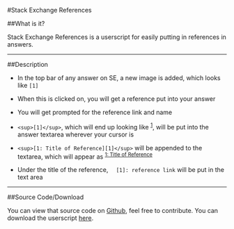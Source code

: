 #Stack Exchange References

##What is it?

Stack Exchange References is a userscript for easily putting in references in answers.

--------------

##Description

- In the top bar of any answer on SE, a new image is added, which looks like `[1]`

- When this is clicked on, you will get a reference put into your answer

- You will get prompted for the reference link and name

- `<sup>[1]</sup>`, which will end up looking like <sup>[1]</sup>, will be put into the answer textarea wherever your cursor is

- `<sup>[1: Title of Reference][1]</sup>` will be appended to the textarea, which will appear as <sup>[1: Title of Reference][1]</sup>

- Under the title of the reference, `  [1]: reference link` will be put in the text area

-------------

##Source Code/Download

You can view that source code on [Github][1], feel free to contribute. You can download the userscript [here][3].




  [1]: http://www.example.com/
  [2]: https://github.com/michaelpri10/SE-References
  [3]: https://github.com/michaelpri10/SE-References/raw/master/references.user.js
